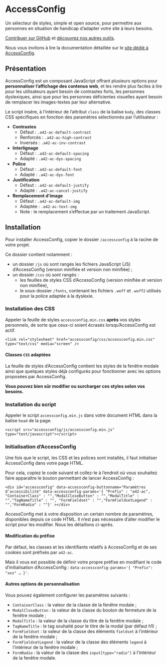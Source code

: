 AccessConfig
============

Un sélecteur de styles, simple et open source, pour permettre aux personnes en situation de handicap d’adapter votre site à leurs besoins.

[Contribuer sur GitHub](https://github.com/access42/AccessConfig) et [découvrez nos autres outils](https://access42.net/outils).

Nous vous invitons à lire la documentation détaillée sur le [site dédié à AccessConfig](https://accessconfig.a11y.fr).

Présentation
------------

AccessConfig est un composant JavaScript offrant plusieurs options pour **personnaliser l’affichage des contenus web**, et les rendre plus faciles à lire pour les utilisateurs ayant besoin de contrastes forts, les personnes dyslexiques, ainsi que pour les personnes déficientes visuelles ayant besoin de remplacer les images-textes par leur alternative.

Le script insère, à l’intérieur de l’attribut `class` de la balise `body`, des classes CSS spécifiques en fonction des paramètres sélectionnés par l’utilisateur :

*   **Contrastes**
    *   Défaut : `.a42-ac-default-contrast`
    *   Renforcés : `.a42-ac-high-contrast`
    *   Inversés : `.a42-ac-inv-contrast`
*   **Interlignage**
    *   Défaut : `.a42-ac-default-spacing`
    *   Adapté : `.a42-ac-dys-spacing`
*   **Police**
    *   Défaut : `.a42-ac-default-font`
    *   Adapté : `.a42-ac-dys-font`
*   **Justification**
    *   Défaut : `.a42-ac-default-justify`
    *   Adapté : `.a42-ac-cancel-justify`
*   **Remplacement d’image**
    *   Défaut : `.a42-ac-default-img`
    *   Adaptée : `.a42-ac-text-img`
    *   Note : le remplacement s’effectue par un traitement JavaScript.

Installation
------------

Pour installer AccessConfig, copier le dossier `/accessconfig` à la racine de votre projet.

Ce dossier contient notamment :

*   un dossier `/js` où sont rangés les fichiers JavaScript (JS) d’AccessConfig (version minifiée et version non minifiée) ;
*   un dossier `/css` où sont rangés :
    *   les feuilles de styles CSS d’AccessConfig (version minifiée et version non minifiée),
    *   le sous-dossier `/fonts`, contenant les fichiers `.woff` et `.woff2` utilisés pour la police adaptée à la dyslexie.

### Installation des CSS

Appeler la feuille de styles `accessconfig.min.css` **après** vos styles personnels, de sorte que ceux-ci soient écrasés lorsqu’AccessConfig est actif.

    <link rel="stylesheet" href="accessconfig/css/accessconfig.min.css" type="text/css" media="screen" />

#### Classes `CSS` adaptées

La feuille de styles d’AccessConfig contient les styles de la fenêtre modale ainsi que quelques styles déjà configurés pour fonctionner avec les options proposées par AccessConfig.

**Vous pouvez bien sûr modifier ou surcharger ces styles selon vos besoins.**

### Installation du script

Appeler le script `accessconfig.min.js` dans votre document HTML dans la balise `head` de la page.

    <script src="accessconfig/js/accessconfig.min.js" type="text/javascript"></script>

### Initialisation d’AccessConfig

Une fois que le script, les CSS et les polices sont installés, il faut initialiser AccessConfig dans votre page HTML.

Pour cela, copiez le code suivant et collez-le à l’endroit où vous souhaitez faire apparaître le bouton permettant de lancer AccessConfig :

    <div id="accessconfig" data-accessconfig-buttonname="Paramètres d’accessibilité" data-accessconfig-params='{ "Prefix" : "a42-ac", "ContainerClass" : "","ModalCloseButton" : "","ModalTitle" : "","TagNameTitle" : "", "FormFieldset" : "","FormFieldsetLegend" : "","FormRadio" : ""}' ></div>

AccessConfig met à votre disposition un certain nombre de paramètres, disponibles depuis ce code HTML. Il n’est pas nécessaire d’aller modifier le script pour les modifier. Nous les détaillons ci-après.

#### Modification du préfixe

Par défaut, les classes et les identifiants relatifs à AccessConfig et de ses cookies sont préfixés par `a42-ac`.

Mais il vous est possible de définir votre propre préfixe en modifiant le code d’initialisation d’AccessConfig : `data-accessconfig-params='{ "Prefix": "xxx" … }'`.

#### Autres options de personnalisation

Vous pouvez également configurer les paramètres suivants :

*   `ContainerClass` : la valeur de la classe de la fenêtre modale ;
*   `ModalCloseButton` : la valeur de la classe du bouton de fermeture de la fenêtre modale ;
*   `ModalTitle` : la valeur de la classe du titre de la fenêtre modale ;
*   `TagNameTitle` : le tag souhaité pour le titre de la modal (par défaut h1) ;
*   `FormFieldset` : la valeur de la classe des éléments `fieldset` à l’intérieur de la fenêtre modale ;
*   `FormFieldsetLegend` : la valeur de la classe des éléments `legend` à l’intérieur de la fenêtre modale ;
*   `FormRadio` : la valeur de la classe des `input[type="radio"]` à l’intérieur de la fenêtre modale.